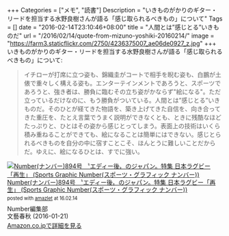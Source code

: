 +++
Categories = ["メモ", "読書"]
Description = "いきものがかりのギター・リードを担当する水野良樹さんが語る「感じ取られるべきもの」について"
Tags = []
date = "2016-02-14T23:10:46+08:00"
title = "人間とは”感じとる”いきものだ"
url = "/2016/02/14/quote-from-mizuno-yoshiki-20160214/"
image = "https://farm3.staticflickr.com/2750/4236375007_ae06de0927_z.jpg"
+++
いきものがかりのギター・リードを担当する水野良樹さんが語る「感じ取られるべきもの」について:

> イチローが打席に立つ姿も、錦織圭がコートで相手を睨む姿も、白鵬が土俵で重々しく構える姿も。エンターテインメントであろうと、スポーツであろうと、強き者は、勝負に臨むその立ち姿がかならず"絵になる"。ただ立っているだけなのに、もう勝負がついている。人間とは”感じとる”いきものだ。そのひとが経てきた物語を、築き上げてきた自信を、向き合ってきた重圧を、たとえ言葉でうまく説明ができなくとも、ときに残酷なほどたっぷりと、ひとはその姿から感じとってしまう。表面上の技術はいくら積み重ねることができても、絵になることは簡単にはできない。感じとられるべきものを自分の中に宿すことこそ、ほんとうに難しいことだからだ。ゆえに、絵になるひとは、すでに強い。

<div class="amazlet-box" style="margin-bottom:0px;"><div class="amazlet-image" style="float:left;margin:0px 12px 1px 0px;"><a href="https://www.amazon.co.jp/exec/obidos/ASIN/B00GNTWEB0/simsnes-22/ref=nosim/" name="amazletlink" target="_blank"><img src="https://images-na.ssl-images-amazon.com/images/I/51AWB144R0L._SL160_.jpg" alt="Number(ナンバー)894号 〝エディー後〟のジャパン。特集 日本ラグビー「再生」 (Sports Graphic Number(スポーツ・グラフィック ナンバー))" style="border: none;" /></a></div><div class="amazlet-info" style="line-height:120%; margin-bottom: 10px"><div class="amazlet-name" style="margin-bottom:10px;line-height:120%"><a href="https://www.amazon.co.jp/exec/obidos/ASIN/B00GNTWEB0/simsnes-22/ref=nosim/" name="amazletlink" target="_blank">Number(ナンバー)894号 〝エディー後〟のジャパン。特集 日本ラグビー「再生」 (Sports Graphic Number(スポーツ・グラフィック ナンバー))</a><div class="amazlet-powered-date" style="font-size:80%;margin-top:5px;line-height:120%">posted with <a href="http://www.amazlet.com/" title="amazlet" target="_blank">amazlet</a> at 16.02.14</div></div><div class="amazlet-detail">Number編集部 <br />文藝春秋 (2016-01-21)<br /></div><div class="amazlet-sub-info" style="float: left;"><div class="amazlet-link" style="margin-top: 5px"><a href="https://www.amazon.co.jp/exec/obidos/ASIN/B00GNTWEB0/simsnes-22/ref=nosim/" name="amazletlink" target="_blank">Amazon.co.jpで詳細を見る</a></div></div></div><div class="amazlet-footer" style="clear: left"></div></div>
